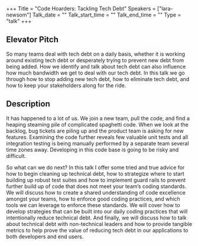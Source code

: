 +++
Title = "Code Hoarders: Tackling Tech Debt"
Speakers = ["lara-newsom"]
Talk_date = ""
Talk_start_time = ""
Talk_end_time = ""
Type = "talk"
+++

## Elevator Pitch

So many teams deal with tech debt on a daily basis, whether it is working around existing tech debt or desperately trying to prevent new debt from being added. How we identify and talk about tech debt can also influence how much bandwidth we get to deal with our tech debt. In this talk we go through how to stop adding new tech debt, how to eliminate tech debt, and how to keep your stakeholders along for the ride. 

## Description

It has happened to a lot of us. We join a new team, pull the code, and find a heaping steaming pile of complicated spaghetti code. When we look at the backlog, bug tickets are piling up and the product team is asking for new features. Examining the code further reveals few valuable unit tests and all integration testing is being manually performed by a separate team several time zones away. Developing in this code base is going to be risky and difficult.

So what can we do next? In this talk I offer some tried and true advice for how to begin cleaning up technical debt, how to strategize where to start building up robust test suites and how to implement guard rails to prevent further build up of code that does not meet your team’s coding standards. We will discuss how to create a shared understanding of code excellence amongst your teams, how to enforce good coding practices, and which tools we can leverage to enforce these standards. We will cover how to develop strategies that can be built into our daily coding practices that will intentionally reduce technical debt. And finally, we will discuss how to talk about technical debt with non-technical leaders and how to provide tangible metrics to help prove the value of reducing tech debt in our applications to both developers and end users.